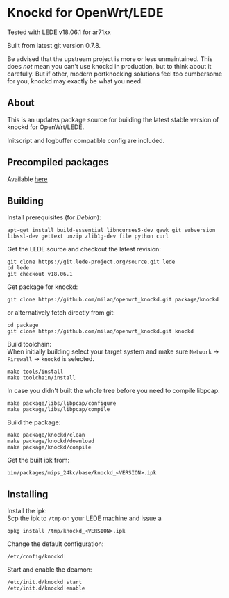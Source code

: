 # Knockd for OpenWrt/LEDE

Tested with LEDE v18.06.1 for ar71xx

Built from latest git version 0.7.8.

Be advised that the upstream project is more or less unmaintained. This does _not_ mean you can't use knockd in production, but to think about it carefully. But if other, modern portknocking solutions feel too cumbersome for you, knockd may exactly be what you need.

## About

This is an updates package source for building the latest stable version of knockd for OpenWrt/LEDE.

Initscript and logbuffer compatible config are included.

## Precompiled packages
Available [here](https://github.com/milaq/openwrt_knockd/releases/)

## Building

Install prerequisites (for _Debian_):
````
apt-get install build-essential libncurses5-dev gawk git subversion libssl-dev gettext unzip zlib1g-dev file python curl
````

Get the LEDE source and checkout the latest revision:
````
git clone https://git.lede-project.org/source.git lede
cd lede
git checkout v18.06.1
````

Get package for knockd:
````
git clone https://github.com/milaq/openwrt_knockd.git package/knockd
````

or alternatively fetch directly from git:
````
cd package
git clone https://github.com/milaq/openwrt_knockd.git knockd
````

Build toolchain:  
When initially building select your target system and make sure `Network` -> `Firewall` -> `knockd` is selected.
````
make tools/install
make toolchain/install
````

In case you didn't built the whole tree before you need to compile libpcap:
````
make package/libs/libpcap/configure
make package/libs/libpcap/compile
````

Build the package:
````
make package/knockd/clean
make package/knockd/download
make package/knockd/compile
````

Get the built ipk from:
````
bin/packages/mips_24kc/base/knockd_<VERSION>.ipk
````

## Installing

Install the ipk:  
Scp the ipk to `/tmp` on your LEDE machine and issue a
````
opkg install /tmp/knockd_<VERSION>.ipk
````

Change the default configuration:
````
/etc/config/knockd
````

Start and enable the deamon:
````
/etc/init.d/knockd start
/etc/init.d/knockd enable
````
